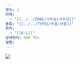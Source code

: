 ```yaml
---
갯수: 1
지역:
  - "[[../../ZONE/사무실|사무실]]"
종류: "[[../../TYPES/부품|부품]]"
위치:
  - "[[K-L]]"
상세위치: GAP 박스
설명:
---
```

![](http://192.168.50.22/images/240821_IMG_0024.jpg)